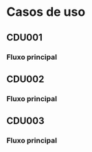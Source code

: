 # Casos de uso

## CDU001

### Fluxo principal

## CDU002

### Fluxo principal

## CDU003

### Fluxo principal

